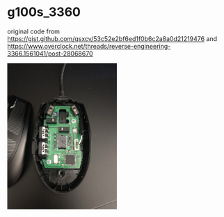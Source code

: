 # g100s_3360

original code from https://gist.github.com/qsxcv/53c52e2bf6ed1f0b6c2a8a0d21219476 and https://www.overclock.net/threads/reverse-engineering-3366.1561041/post-28068670

<img src="https://raw.githubusercontent.com/kram00/g100s_3360/main/img/g100s_pcb.jpg" width="50%" height="50%">
